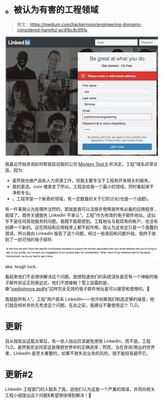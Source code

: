 # 。被认为有害的工程领域

> 原文：<https://medium.com/hackernoon/engineering-domains-considered-harmful-ac41bc8c95fa>

![](img/151527981bdd7c38f8dc9468d49c6d2d.png)

我最近开始咨询如何帮我启动我的公司 [Monkey Test It](https://monkeytest.it) 并决定。工程”域名非常合适，因为:

*   虽然我也做产品和人力资源工作，但我主要专注于工程和开发相关的服务。
*   我的首选。com 被拿走了所以。工程会给我一个最小的领域，同时看起来干净和专业。
*   。工程学是一个新奇的领域，有一定数量的关于它的讨论(也是一个话题)。

有一件事我认为是理所当然的，那就是我可以注册并使用我所有必备的应用程序…我错了。商务关键服务 LinkedIn 不承认”。工程”作为有效的电子邮件地址。这似乎不是任何其他服务的问题。我既不能联想到。工程地址与我现有的帐户，也没有创建一个新的。这在网站和应用程序上都不起作用。我认为这肯定只是一个愚蠢的错误，所以我向 LinkedIn 报告了这个问题，经过一些来回和问题升级，我终于收到了一封可怕的电子邮件:

![](img/785dba40db98911903a3e55aa04ebbdb.png)

aka: tough luck.

看起来他们不会很快解决这个问题。我想知道他们的系统深处是否有一个神秘的电子邮件验证正则表达式，他们不想接触？雪上加霜的是，像“joe@shmoe.asdfg”这样完全无效的电子邮件地址是可以接受和使用的。🤦‍

我鼓励所有人”。工程”用户联系 LinkedIn——也许如果我们制造足够的噪音，他们就会倾听并优先考虑这个问题。在此之前，我建议不要使用这个 TLD。

# 更新

自从我贴出这篇文章后，有一些人指出应该避免使用 LinkedIn，而不是。工程 TLD。虽然我完全同意这是理想世界中的正确选择；然而，当在咨询/商业的世界里，LinkedIn 是至关重要的，如果不冒失去业务的风险，就不能轻易避开它。

# 更新#2

LinkedIn 工程部门的人联系了我，说他们认为这是一个严重的错误，并将向相关工程小组提出这个问题&希望很快得到解决！🎉